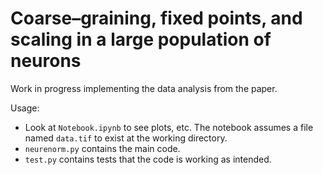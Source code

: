 # Coarse–graining, fixed points, and scaling in a large population of neurons

Work in progress implementing the data analysis from the paper.

Usage:

- Look at `Notebook.ipynb` to see plots, etc. The notebook assumes a file named `data.tif` to exist at the working directory.
- `neurenorm.py` contains the main code.
- `test.py` contains tests that the code is working as intended.
